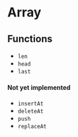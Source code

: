 # Array

## Functions

- `len`
- `head`
- `last`

#### Not yet implemented

- `insertAt`
- `deleteAt`
- `push`
- `replaceAt`

